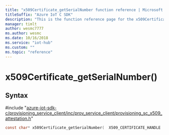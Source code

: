 ```yaml
---                             
title: "x509Certificate_getSerialNumber function reference | Microsoft Docs" 
titleSuffix: "Azure IoT C SDK"            
description: "This is the function reference page for the x509Certificate_getSerialNumber() function in the Azure IoT C SDK. This SDK is used with Azure IoT Hub and Azure IoT Hub Device Provisioning Service"            
manager: timlt                 
author: wesmc7777              
ms.author: wesmc               
ms.date: 10/16/2018                    
ms.service: "iot-hub"             
ms.custom: ""                
ms.topic: "reference"        
---                            
```


# x509Certificate_getSerialNumber()

## Syntax

\#include "[azure-iot-sdk-c/provisioning_service_client/inc/prov_service_client/provisioning_sc_x509_attestation.h](../provisioning-sc-x509-attestation-h.md)"  
```C
const char* x509Certificate_getSerialNumber(  X509_CERTIFICATE_HANDLE  C2);
```

